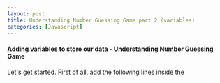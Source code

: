 ```yaml
---
layout: post
title: Understanding Number Guessing Game part 2 (variables)
categories: [Javascript]
---
```

#### Adding variables to store our data - Understanding Number Guessing Game
Let's get started. First of all, add the following lines inside the <script> element:
		
	var randomNumber = Math.floor(Math.random() * 100) + 1;

	var guesses = document.querySelector('.guesses');
	var lastResult = document.querySelector('.lastResult');
	var lowOrHi = document.querySelector('.lowOrHi');

	var guessSubmit = document.querySelector('.guessSubmit');
	var guessField = document.querySelector('.guessField');

	var guessCount = 1;
	var resetButton;
	
This section of the code sets up the variables we need to store the data our program will use. Variables are basically containers for values (such as numbers, or strings of text). You create a variable with the keyword var followed by a name for your variable. You can then assign a value to your variable with an equals sign (=) followed by the value you want to give it.

In our example:

The first variable — randomNumber — is assigned a random number between 1 and 100, calculated using a mathematical algorithm.
The next three variables are each made to store a reference to the results paragraphs in our HTML, and are used to insert values into the paragraphs later on in the code:
	
	<p class="guesses"></p>
	<p class="lastResult"></p>
	<p class="lowOrHi"></p>
	
The next two variables store references to the form text input and submit button and are used to control submitting the guess later on.
	
	<label for="guessField">Enter a guess: </label>
	<input type="text" id="guessField" class="guessField">
 	<input type="submit" value="Submit guess" class="guessSubmit">
	
Our final two variables store a guess count of 1 (used to keep track of how many guesses the player has had), and a reference to a reset button that doesn't exist yet (but will later).

Continue to Understanding Number Guessing Game [part 3]() where we talk about Functions.
